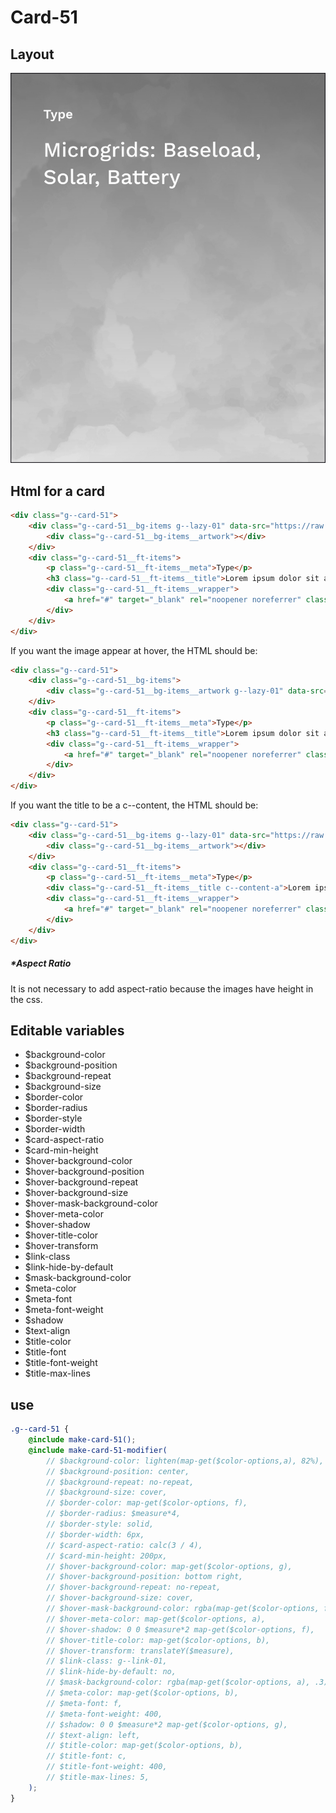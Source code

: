 # Card-51

## Layout

![alt text][card-51]

[card-51]: /src/img/global-components/card/card-51.jpg

## Html for a card

```html
<div class="g--card-51">
    <div class="g--card-51__bg-items g--lazy-01" data-src="https://raw.githubusercontent.com/team-thunderfoot/ui/main/src/img/global-components/bg-placeholder.jpg">
        <div class="g--card-51__bg-items__artwork"></div>
    </div>
    <div class="g--card-51__ft-items">
        <p class="g--card-51__ft-items__meta">Type</p>
        <h3 class="g--card-51__ft-items__title">Lorem ipsum dolor sit amet</h3>
        <div class="g--card-51__ft-items__wrapper">
            <a href="#" target="_blank" rel="noopener noreferrer" class="g--card-51__ft-items__wrapper__link">This is a link</a>
        </div>
    </div>
</div>
```

If you want the image appear at hover, the HTML should be:
```html
<div class="g--card-51">
    <div class="g--card-51__bg-items">
        <div class="g--card-51__bg-items__artwork g--lazy-01" data-src="https://raw.githubusercontent.com/team-thunderfoot/ui/main/src/img/global-components/bg-placeholder.jpg"></div>
    </div>
    <div class="g--card-51__ft-items">
        <p class="g--card-51__ft-items__meta">Type</p>
        <h3 class="g--card-51__ft-items__title">Lorem ipsum dolor sit amet</h3>
        <div class="g--card-51__ft-items__wrapper">
            <a href="#" target="_blank" rel="noopener noreferrer" class="g--card-51__ft-items__wrapper__link">This is a link</a>
        </div>
    </div>
</div>
```

If you want the title to be a c--content, the HTML should be:
```html
<div class="g--card-51">
    <div class="g--card-51__bg-items g--lazy-01" data-src="https://raw.githubusercontent.com/team-thunderfoot/ui/main/src/img/global-components/bg-placeholder.jpg">
        <div class="g--card-51__bg-items__artwork"></div>
    </div>
    <div class="g--card-51__ft-items">
        <p class="g--card-51__ft-items__meta">Type</p>
        <div class="g--card-51__ft-items__title c--content-a">Lorem ipsum dolor sit amet</div>
        <div class="g--card-51__ft-items__wrapper">
            <a href="#" target="_blank" rel="noopener noreferrer" class="g--card-51__ft-items__wrapper__link">This is a link</a>
        </div>
    </div>
</div>
```

##### \*Aspect Ratio

It is not necessary to add aspect-ratio because the images have height in the css.

## Editable variables

- $background-color
- $background-position
- $background-repeat
- $background-size
- $border-color
- $border-radius
- $border-style
- $border-width
- $card-aspect-ratio
- $card-min-height
- $hover-background-color
- $hover-background-position
- $hover-background-repeat
- $hover-background-size
- $hover-mask-background-color
- $hover-meta-color
- $hover-shadow
- $hover-title-color
- $hover-transform
- $link-class
- $link-hide-by-default
- $mask-background-color
- $meta-color
- $meta-font
- $meta-font-weight
- $shadow
- $text-align
- $title-color
- $title-font
- $title-font-weight
- $title-max-lines

## use

```scss
.g--card-51 {
    @include make-card-51();
    @include make-card-51-modifier(
        // $background-color: lighten(map-get($color-options,a), 82%),
        // $background-position: center,
        // $background-repeat: no-repeat,
        // $background-size: cover,
        // $border-color: map-get($color-options, f),
        // $border-radius: $measure*4,
        // $border-style: solid,
        // $border-width: 6px,
        // $card-aspect-ratio: calc(3 / 4),
        // $card-min-height: 200px,
        // $hover-background-color: map-get($color-options, g),
        // $hover-background-position: bottom right,
        // $hover-background-repeat: no-repeat,
        // $hover-background-size: cover,
        // $hover-mask-background-color: rgba(map-get($color-options, f), .3),
        // $hover-meta-color: map-get($color-options, a),
        // $hover-shadow: 0 0 $measure*2 map-get($color-options, f),
        // $hover-title-color: map-get($color-options, b),
        // $hover-transform: translateY($measure),
        // $link-class: g--link-01,
        // $link-hide-by-default: no,
        // $mask-background-color: rgba(map-get($color-options, a), .3),
        // $meta-color: map-get($color-options, b),
        // $meta-font: f,
        // $meta-font-weight: 400,
        // $shadow: 0 0 $measure*2 map-get($color-options, g),
        // $text-align: left,
        // $title-color: map-get($color-options, b),
        // $title-font: c,
        // $title-font-weight: 400,
        // $title-max-lines: 5,
    );
}
```
